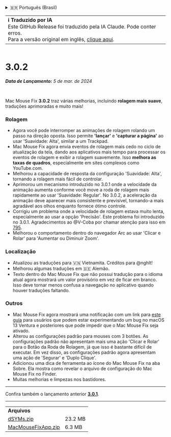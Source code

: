 <details>
<summary>🇧🇷 Português (Brasil)</summary>

[🇬🇧 English (GitHub Release)](https://github.com/noah-nuebling/mac-mouse-fix/releases/tag/3.0.2)\
[🇦🇩 Català](https://redirect.macmousefix.com/?target=mmf-release&tag=3.0.2&locale=ca)\
[🇩🇪 Deutsch](https://redirect.macmousefix.com/?target=mmf-release&tag=3.0.2&locale=de)\
[🇪🇸 Español](https://redirect.macmousefix.com/?target=mmf-release&tag=3.0.2&locale=es)\
[🇫🇷 Français](https://redirect.macmousefix.com/?target=mmf-release&tag=3.0.2&locale=fr)\
[🇮🇩 Indonesia](https://redirect.macmousefix.com/?target=mmf-release&tag=3.0.2&locale=id)\
[🇮🇹 Italiano](https://redirect.macmousefix.com/?target=mmf-release&tag=3.0.2&locale=it)\
[🇭🇺 Magyar](https://redirect.macmousefix.com/?target=mmf-release&tag=3.0.2&locale=hu)\
[🇳🇱 Nederlands](https://redirect.macmousefix.com/?target=mmf-release&tag=3.0.2&locale=nl)\
[🇵🇱 Polski](https://redirect.macmousefix.com/?target=mmf-release&tag=3.0.2&locale=pl)\
**🇧🇷 Português (Brasil)**\
[🇵🇹 Português (Portugal)](https://redirect.macmousefix.com/?target=mmf-release&tag=3.0.2&locale=pt-PT)\
[🇷🇴 Română](https://redirect.macmousefix.com/?target=mmf-release&tag=3.0.2&locale=ro)\
[🇸🇪 Svenska](https://redirect.macmousefix.com/?target=mmf-release&tag=3.0.2&locale=sv)\
[🇻🇳 Tiếng Việt](https://redirect.macmousefix.com/?target=mmf-release&tag=3.0.2&locale=vi)\
[🇹🇷 Türkçe](https://redirect.macmousefix.com/?target=mmf-release&tag=3.0.2&locale=tr)\
[🇨🇿 Čeština](https://redirect.macmousefix.com/?target=mmf-release&tag=3.0.2&locale=cs)\
[🇬🇷 Ελληνικά](https://redirect.macmousefix.com/?target=mmf-release&tag=3.0.2&locale=el)\
[🇷🇺 Русский](https://redirect.macmousefix.com/?target=mmf-release&tag=3.0.2&locale=ru)\
[🇺🇦 Українська](https://redirect.macmousefix.com/?target=mmf-release&tag=3.0.2&locale=uk)\
[🇮🇱 עברית](https://redirect.macmousefix.com/?target=mmf-release&tag=3.0.2&locale=he)\
[🇸🇦 العربية](https://redirect.macmousefix.com/?target=mmf-release&tag=3.0.2&locale=ar)\
[🇮🇳 हिन्दी](https://redirect.macmousefix.com/?target=mmf-release&tag=3.0.2&locale=hi)\
[🇹🇭 ไทย](https://redirect.macmousefix.com/?target=mmf-release&tag=3.0.2&locale=th)\
[🇨🇳 中文 (简体)](https://redirect.macmousefix.com/?target=mmf-release&tag=3.0.2&locale=zh-Hans)\
[🇨🇳 中文 (繁體)](https://redirect.macmousefix.com/?target=mmf-release&tag=3.0.2&locale=zh-Hant)\
[🇭🇰 中文（香港)](https://redirect.macmousefix.com/?target=mmf-release&tag=3.0.2&locale=zh-HK)\
[🇯🇵 日本語](https://redirect.macmousefix.com/?target=mmf-release&tag=3.0.2&locale=ja)\
[🇰🇷 한국어](https://redirect.macmousefix.com/?target=mmf-release&tag=3.0.2&locale=ko)\
[Help translate Mac Mouse Fix to different languages!](https://github.com/noah-nuebling/mac-mouse-fix/discussions/731)
</details>
<table align=><td>
<b>ℹ️ Traduzido por IA</b><br>
Este GitHub Release foi traduzido pela IA Claude. Pode conter erros.<br>
Para a versão original em inglês, <a href="https://github.com/noah-nuebling/mac-mouse-fix/releases/tag/3.0.2">clique aqui</a>.
</td></table>

<table></table>

# 3.0.2
***Data de Lançamento:** 5 de mar. de 2024*

<br>

Mac Mouse Fix **3.0.2** traz várias melhorias, incluindo **rolagem mais suave**, traduções aprimoradas e muito mais!

### Rolagem

- Agora você pode interromper as animações de rolagem rolando um passo na direção oposta. Isso permite **'lançar'** e **'capturar a página'** ao usar 'Suavidade: Alta', similar a um Trackpad.
- Mac Mouse Fix agora envia eventos de rolagem mais cedo no ciclo de atualização da tela, dando aos aplicativos mais tempo para processar os eventos de rolagem e exibir a rolagem suavemente. Isso **melhora as taxas de quadros**, especialmente em sites complexos como YouTube.com.
- Melhorou a capacidade de resposta da configuração 'Suavidade: Alta', tornando a rolagem mais fácil de controlar.
- Aprimorou um mecanismo introduzido no 3.0.1 onde a velocidade da animação aumenta conforme você move a roda de rolagem mais rapidamente ao usar 'Suavidade: Regular'. No 3.0.2, a aceleração da animação deve aparecer mais consistente e previsível, tornando-a mais agradável aos olhos enquanto fornece ótimo controle.
- Corrigiu um problema onde a velocidade de rolagem estava muito lenta, especialmente ao usar a opção 'Precisão'. Este problema foi introduzido no 3.0.1. Agradecimentos ao @V-Coba por chamar atenção para isso em [795](https://github.com/noah-nuebling/mac-mouse-fix/issues/795).
- Melhorou o comportamento dentro do navegador Arc ao usar 'Clicar e Rolar' para 'Aumentar ou Diminuir Zoom'.

### Localização

- Atualizou as traduções para 🇻🇳 Vietnamita. Créditos para @nghlt!
- Melhorou algumas traduções em 🇩🇪 Alemão.
- Texto dentro do Mac Mouse Fix que não possui tradução para o idioma atual agora mostrará um valor provisório em vez de ficar em branco. Isso deve tornar menos confusa a navegação no aplicativo quando houver traduções faltando.

### Outros

- Mac Mouse Fix agora mostrará uma notificação com um link para [este guia](https://github.com/noah-nuebling/mac-mouse-fix/discussions/861) para usuários que podem estar experimentando um bug no macOS 13 Ventura e posteriores que pode impedir que o Mac Mouse Fix seja ativado.
- Alterou as configurações padrão para mouses com 3 botões. As configurações padrão não apresentam mais uma ação 'Clicar e Rolar' para o Botão da Roda de Rolagem, já que isso é bastante difícil de executar. Em vez disso, as configurações padrão agora apresentam uma ação de 'Segurar' e 'Duplo Clique'.
- Adicionou uma dica de ferramenta ao ícone do Mac Mouse Fix na aba Sobre. Ela mostra como revelar o arquivo de configuração do Mac Mouse Fix no Finder.
- Muitas melhorias e limpezas nos bastidores.

---

Confira também o lançamento anterior [**3.0.1**](https://redirect.macmousefix.com/?target=mmf-release&tag=3.0.1&locale=pt-BR).

---

<table align="start">
<tr>
    <td colspan=2>
        <b>Arquivos</b>
    </td>
</tr>
<tr>
    <td><a href="https://github.com/noah-nuebling/mac-mouse-fix/releases/download/3.0.2/dSYMs.zip">dSYMs.zip</a></td>
    <td>23.2 MB</td>
</tr>
<tr>
    <td><a href="https://github.com/noah-nuebling/mac-mouse-fix/releases/download/3.0.2/MacMouseFixApp.zip">MacMouseFixApp.zip</a></td>
    <td>6.3 MB</td>
</tr>
</table>